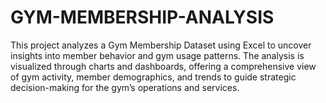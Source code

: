 # GYM-MEMBERSHIP-ANALYSIS
This project analyzes a Gym Membership Dataset using Excel to uncover insights into member behavior and gym usage patterns. The analysis is visualized through charts and dashboards, offering a comprehensive view of gym activity, member demographics, and trends to guide strategic decision-making for the gym’s operations and services.
